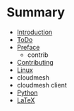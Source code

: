 # Summary

* [Introduction](README.md)
* [ToDo](links.md)
* [Preface](preface.md)
   * contrib
* [Contributing](contributing.md)
* [Linux](linux.md)
* cloudmesh
* cloudmesh client
* [Python](python.md)
* [LaTeX](latex.md)

